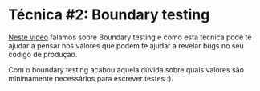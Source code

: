 # Técnica #2: Boundary testing

[Neste vídeo](https://drive.google.com/file/d/1wGURP1rArXDd7LqEBQnPhqhz1jIIQIo1/view?usp=sharing) falamos sobre Boundary testing e como esta técnica pode te ajudar a pensar nos valores que podem te ajudar a revelar bugs no seu código de produção. 

Com o boundary testing acabou aquela dúvida sobre quais valores são minimamente necessários para escrever testes :). 